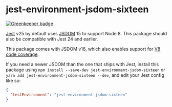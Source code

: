 # jest-environment-jsdom-sixteen

[![Greenkeeper badge](https://badges.greenkeeper.io/SimenB/jest-environment-jsdom-sixteen.svg)](https://greenkeeper.io/)

[Jest](https://jestjs.io) v25 by default uses [JSDOM](https://github.com/jsdom/jsdom) 15 to support Node 8. This package should also be compatible with Jest 24 and earlier.

This package comes with JSDOM v16, which also enables support for [V8 code coverage](https://jestjs.io/docs/configuration#coverageprovider-string).

If you need a newer JSDOM than the one that ships with Jest, install this package using `npm install --save-dev jest-environment-jsdom-sixteen` or `yarn add jest-environment-jsdom-sixteen --dev`, and edit your Jest config like so:

```json
{
  "testEnvironment": "jest-environment-jsdom-sixteen"
}
```
